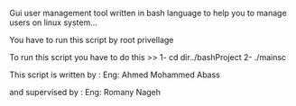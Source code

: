 Gui user management tool written in bash language to help you to manage users on linux system...

You have to run this script by root privellage 

To run this script you have to do this >>
1- cd dir../bashProject
2- ./mainsc

This script is written by :
Eng: Ahmed Mohammed Abass

and supervised by :
Eng: Romany Nageh
